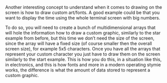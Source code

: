 Another interesting concept to understand when it comes to drawing on the screen is how to draw custom art/fonts. A good example could be that you want to display the time using the whole terminal screen with big numbers.

To do so, you will need to create a bunch of multidimensional arrays that will hole the information how to draw a custom graphic, similarly to the star example from before, but this time we don’t need the size of the screen, since the array will have a fixed size (of course smaller then the overall screen size), for example 5x5 characters.
Once you have all the arrays that represent your custom character you just have to draw them on the screen similarly to the start example. This is how you do this, in a situation like this, in electronics, and this is how fonts and more in a modern operating stymie works, the difference is what the amount of data stored to represent a custom graphic.